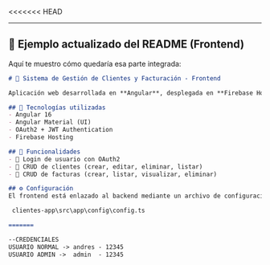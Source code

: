 <<<<<<< HEAD

---

## 🔹 Ejemplo actualizado del README (Frontend)
Aquí te muestro cómo quedaría esa parte integrada:  

```markdown
# 🧾 Sistema de Gestión de Clientes y Facturación - Frontend

Aplicación web desarrollada en **Angular**, desplegada en **Firebase Hosting**, que consume la API REST en **Spring Boot** (Heroku).  

## 🚀 Tecnologías utilizadas
- Angular 16
- Angular Material (UI)
- OAuth2 + JWT Authentication
- Firebase Hosting

## 📌 Funcionalidades
- 🔐 Login de usuario con OAuth2
- 👥 CRUD de clientes (crear, editar, eliminar, listar)
- 🧾 CRUD de facturas (crear, listar, visualizar, eliminar)

## ⚙️ Configuración
El frontend está enlazado al backend mediante un archivo de configuración:

 clientes-app\src\app\config\config.ts

=======

--CREDENCIALES
USUARIO NORMAL -> andres - 12345
USUARIO ADMIN ->  admin  - 12345
